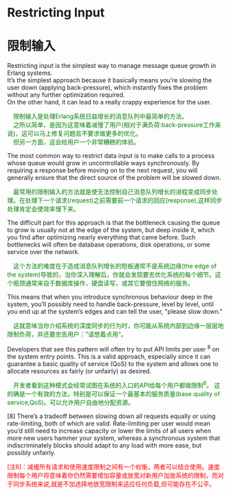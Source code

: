 # Restricting Input
# 限制输入
Restricting input is the simplest way to manage message queue growth in Erlang systems.<br>
It’s the simplest approach because it basically means you’re slowing the user down (applying back-pressure), which instantly fixes the problem without any further optimization required.<br>
On the other hand, it can lead to a really crappy experience for the user.
<p></p> <font color="green">
&emsp;限制输入是处理Erlang系统日益增长的消息队列中最简单的方法。<br>
&emsp;之所以简单，是因为这意味着减慢了用户(相对于满负荷:back-pressure工作来说)，这可以马上修复问题且不要求做更多的优化。<br>
&emsp;但另一方面，这会给用户一个非常糟糕的体验。
</font> <p></p>
The most common way to restrict data input is to make calls to a process whose queue would grow in uncontrollable ways synchronously. By requiring a response before moving on to the next request, you will generally ensure that the direct source of the problem will be slowed down.
<p></p> <font color="green">
&emsp;最常用的限制输入的方法就是使无法控制自己消息队列增长的进程变成同步处理。在处理下一个请求(request)之前需要前一个请求的回应(response),这样同步处理肯定会使效率慢下来。
</font> <p></p>
The difficult part for this approach is that the bottleneck causing the queue to grow is usually not at the edge of the system, but deep inside it, which you find after optimizing nearly everything that came before. Such bottlenecks will often be database operations, disk operations, or some service over the network.
<p></p> <font color="green">
&emsp;这个方法的难度在于造成消息队列增长的短板通常不是系统边缘(the edge of the system)导致的，当你深入理解后，你就会发现要去优化系统的每个细节。这个瓶颈通常来自于数据库操作，硬盘读写，或其它要借住网络的服务。
</font> <p></p>
This means that when you introduce synchronous behaviour deep in the system, you’ll possibly need to handle back-pressure, level by level, until you end up at the system’s edges and can tell the user, "please slow down."
<p></p> <font color="green">
&emsp;这就意味当你介绍系统的深度同步的行为时，你可能从系统内部到边缘一层层地限制负荷，并还要忠告用户：”请悠着点用“。
</font> <p></p>
Developers that see this pattern will often try to put API limits per user <sup>8</sup> on the system entry points. This is a valid approach, especially since it can guarantee a basic quality of service (QoS) to the system and allows one to allocate resources as fairly (or unfairly) as desired.
<p></p> <font color="green">
&emsp;开发者看到这种模式会经常试图在系统的入口的API给每个用户都做限制<sup>8</sup>。 这的确是一个有效的方法，特别是可以保证一个最基本的服务质量(base quality of service,QoS)。可以允许用户自由地分配资源。
</font> <p></p>
[8] There’s a tradeoff between slowing down all requests equally or using rate-limiting, both of which are valid. Rate-limiting per user would mean you’d still need to increase capacity or lower the limits of all users when more new users hammer your system, whereas a synchronous system that indiscriminately blocks
should adapt to any load with more ease, but possibly unfairly.<br>
<p></p> <font color="red">
[注8]：减缓所有请求和使用速度限制之间有一个权衡，两者可以结合使用。速度限制每个用户将意味着你仍然需要增加容量或放宽对新用户加放系统的限制，而对于同步系统来说,就是不加选择地放宽限制来适应任何负载,但可能存在不公平。
</font> <p></p>

